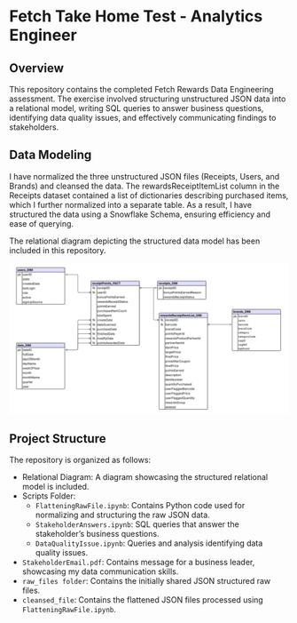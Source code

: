 # Fetch Take Home Test - Analytics Engineer

## Overview

This repository contains the completed Fetch Rewards Data Engineering assessment. The exercise involved structuring unstructured JSON data into a relational model, writing SQL queries to answer business questions, identifying data quality issues, and effectively communicating findings to stakeholders.

## Data Modeling

I have normalized the three unstructured JSON files (Receipts, Users, and Brands) and cleansed the data. The rewardsReceiptItemList column in the Receipts dataset contained a list of dictionaries describing purchased items, which I further normalized into a separate table. As a result, I have structured the data using a Snowflake Schema, ensuring efficiency and ease of querying.

The relational diagram depicting the structured data model has been included in this repository.

![Fetch Relational Diagram](RelationalDiagram.png)


## Project Structure
The repository is organized as follows:
- Relational Diagram: A diagram showcasing the structured relational model is included.
- Scripts Folder:
  - `FlatteningRawFile.ipynb`: Contains Python code used for normalizing and structuring the raw JSON data.
  - `StakeholderAnswers.ipynb`: SQL queries that answer the stakeholder’s business questions.
  - `DataQualityIssue.ipynb`: Queries and analysis identifying data quality issues.
- `StakeholderEmail.pdf`: Contains message for a business leader, showcasing my data communication skills.
- `raw_files folder`: Contains the initially shared JSON structured raw files.
- `cleansed_file`: Contains the flattened JSON files processed using `FlatteningRawFile.ipynb`.
